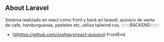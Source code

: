 ## About Laravel

Sistema realizado en react como front y back en laravel, quiosco de venta de cafe, hamburguesas, pasteles etc, utiliza tailwind css.
:::::::BACKEND:::::::
- [@https://github.com/Joshjavy/react-quiosco) FrontEnd